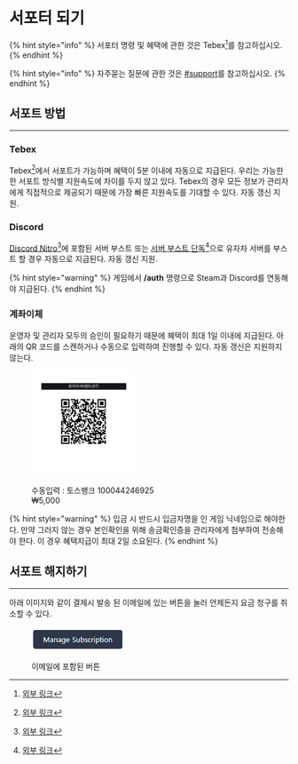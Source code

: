 # 서포터 되기

{% hint style="info" %}
서포터 명령 및 혜택에 관한 것은 Tebex[^1]를 참고하십시오.
{% endhint %}

{% hint style="info" %}
자주묻는 질문에 관한 것은 [#support](faq.md#support "mention")를 참고하십시오.
{% endhint %}

## 서포트 방법 <a href="#supportmethod" id="supportmethod"></a>

***

### Tebex

Tebex[^1]에서 서포트가 가능하며 혜택이 5분 이내에 자동으로 지급된다. 우리는 가능한 한 서포트 방식별 지원속도에 차이를 두지 않고 있다. Tebex의 경우 모든 정보가 관리자에게 직접적으로 제공되기 때문에 가장 빠른 지원속도를 기대할 수 있다. 자동 갱신 지원.

### Discord

[Discord Nitro](#user-content-fn-2)[^2]에 포함된 서버 부스트 또는 [서버 부스트 단독](#user-content-fn-3)[^3]으로 유자차 서버를 부스트 할 경우 자동으로 지급된다. 자동 갱신 지원.

{% hint style="warning" %}
게임에서 **/auth** 명령으로 Steam과 Discord를 연동해야 지급된다.
{% endhint %}

### 계좌이체 <a href="#transfer" id="transfer"></a>

운영자 및 관리자 모두의 승인이 필요하기 때문에 혜택이 최대 1일 이내에 지급된다. 아래의 QR 코드를 스캔하거나 수동으로 입력하여 진행할 수 있다. 자동 갱신은 지원하지 않는다.

<div align="left"><figure><img src=".gitbook/assets/toss_image_1724659185280.png" alt="" width="188"><figcaption><p>수동입력 : 토스뱅크 100044246925<br>₩5,000</p></figcaption></figure></div>

{% hint style="warning" %}
입금 시 반드시 입금자명을 인 게임 닉네임으로 해야한다. 만약 그러지 않는 경우 본인확인을 위해 송금확인증을 관리자에게 첨부하여 전송해야 한다. 이 경우 혜택지급이 최대 2일 소요된다.
{% endhint %}

## &#x20;<a href="#na" id="na"></a>

## 서포트 해지하기 <a href="#how-to-unsubscribe" id="how-to-unsubscribe"></a>

***

아래 이미지와 같이 결제시 발송 된 이메일에 있는 버튼을 눌러 언제든지 요금 청구를 취소할 수 있다.

<div align="left"><figure><img src=".gitbook/assets/UEX0ZPi.png" alt=""><figcaption><p>이메일에 포함된 버튼</p></figcaption></figure></div>

[^1]: [외부 링크](https://yujachaserversupport.tebex.io/)

[^2]: [외부 링크](https://support.discord.com/hc/ko/articles/115000435108-Nitro-Nitro-Basic%EC%9D%80-%EB%AC%B4%EC%97%87%EC%9E%85%EB%8B%88%EA%B9%8C#h_01GFV3NE6JPS6BRTX7XYQDJ0S4)

[^3]: [외부 링크](https://support.discord.com/hc/ko/articles/360028038352-Server-Boosting-FAQ-#h_9dfb44db-c394-4339-863b-e6d1e3fb0469)
